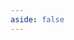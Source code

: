 ```yaml
---
aside: false
---
```


<script setup>
  import Example from './.vitepress/components/Example.vue'
  import examples from './examples.json'

  import jsCssAnimations from '../js-css-animations/js-css-animations.js';
  import '../js-css-animations/js-animations.css';

  function slideAnimations() {
    jsCssAnimations.init.slideUp({
      trigger: `.${ examples.slide.btnList[0].class }`,
    });
    jsCssAnimations.init.slideDown({
      trigger: `.${ examples.slide.btnList[1].class }`,
    });
    jsCssAnimations.init.slideLeft({
      trigger: `.${ examples.slide.btnList[2].class }`,
    });
    jsCssAnimations.init.slideRight({
      trigger: `.${ examples.slide.btnList[3].class }`,
    });
  }

  function fadeAnimation() {
    jsCssAnimations.init.fade({
      trigger: `.${examples.fade.btnList[0].class}`,
      keepSpace: true,
    })
  }

  function collapseAnimation() {
    jsCssAnimations.init.collapse({
      trigger: `.${examples.collapse.btnList[0].class}`,
      staggerDelay: 500,
    })
  }
</script>

<Example
  :animation-fn="slideAnimations"
  :btn-list="examples.slide.btnList"
  :content-list="examples.slide.contentList"
/>

<Example
  :animation-fn="fadeAnimation"
  :btn-list="examples.fade.btnList"
  :content-list="examples.fade.contentList"
/>

<Example
  :animation-fn="collapseAnimation"
  :btn-list="examples.collapse.btnList"
  :content-list="examples.collapse.contentList"
/>
